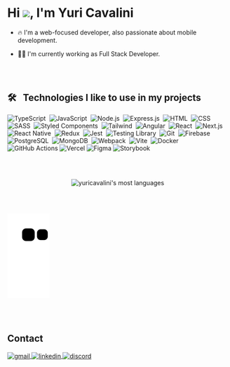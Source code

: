 <h1 align="left">Hi <img src="https://raw.githubusercontent.com/kaueMarques/kaueMarques/master/hi.gif" height="30px">, I'm Yuri Cavalini</h1>

- 🔥 I'm a web-focused developer, also passionate about mobile development.

- 👨‍💻 I'm currently working as Full Stack Developer.

<br><br>

## 🛠 &nbsp; Technologies I like to use in my projects

![TypeScript](https://img.shields.io/badge/-Typescript-05122A?style=flat&logo=typescript)&nbsp;
![JavaScript](https://img.shields.io/badge/-JavaScript-05122A?style=flat&logo=javascript)&nbsp;
![Node.js](https://img.shields.io/badge/-Node.js-05122A?style=flat&logo=node.js)&nbsp;
![Express.js](https://img.shields.io/badge/-Express.js-05122A?style=flat&logo=express)&nbsp;
![HTML](https://img.shields.io/badge/-HTML-05122A?style=flat&logo=HTML5)&nbsp;
![CSS](https://img.shields.io/badge/-CSS-05122A?style=flat&logo=CSS3&logoColor=1572B6)&nbsp;
![SASS](https://img.shields.io/badge/-SASS-05122A?style=flat&logo=SASS)&nbsp;
![Styled Components](https://img.shields.io/badge/-Styled_Components-05122A?style=flat&logo=styled-components)&nbsp;
![Tailwind](https://img.shields.io/badge/-Tailwind_CSS-05122A?style=flat&logo=tailwindcss)&nbsp;
![Angular](https://img.shields.io/badge/-Angular-05122A?style=flat&logo=angular&logoColor=red)&nbsp;
![React](https://img.shields.io/badge/-React-05122A?style=flat&logo=react)&nbsp;
![Next.js](https://img.shields.io/badge/-Next-05122A?style=flat&logo=next.js)&nbsp;
![React Native](https://img.shields.io/badge/-React_Native-05122A?style=flat&logo=react)&nbsp;
![Redux](https://img.shields.io/badge/-Redux-05122A?style=flat&logo=redux&logoColor=purple)&nbsp;
![Jest](https://img.shields.io/badge/-Jest-05122A?style=flat&logo=Jest&logoColor=red)&nbsp;
![Testing Library](https://img.shields.io/badge/-Testing_Library-05122A?style=flat&logo=testinglibrary)&nbsp;
![Git](https://img.shields.io/badge/-Git-05122A?style=flat&logo=git)&nbsp;
![Firebase](https://img.shields.io/badge/-Firebase-05122A?style=flat&logo=firebase)&nbsp;
![PostgreSQL](https://img.shields.io/badge/-PostgreSQL-05122A?style=flat&logo=postgresql)&nbsp;
![MongoDB](https://img.shields.io/badge/-MongoDB-05122A?style=flat&logo=mongodb)&nbsp;
![Webpack](https://img.shields.io/badge/-Webpack-05122A?style=flat&logo=webpack)&nbsp;
![Vite](https://img.shields.io/badge/-Vite-05122A?style=flat&logo=vite)&nbsp;
![Docker](https://img.shields.io/badge/-Docker-05122A?style=flat&logo=docker)&nbsp;
![GitHub Actions](https://img.shields.io/badge/-GitHub_Actions-05122A?style=flat&logo=githubactions)
![Vercel](https://img.shields.io/badge/-Vercel-05122A?style=flat&logo=vercel)
![Figma](https://img.shields.io/badge/-Figma-05122A?style=flat&logo=figma)
![Storybook](https://img.shields.io/badge/-Storybook-05122A?style=flat&logo=storybook)

<br><br>

<!-- ## ⚙️ &nbsp;GitHub Analytics -->

<p align="center">
<!-- <img width="430em" src="https://github-readme-stats.vercel.app/api?username=yuricavalini&show_icons=true&theme=vision-friendly-dark" alt="yuricavalini's stats"/> -->
<img width="430em" src="https://github-readme-stats.vercel.app/api/top-langs/?username=yuricavalini&layout=compact&theme=vision-friendly-dark" alt="yuricavalini's most languages"/>
</p>

<br><br>

![Snake animation](https://github.com/yuricavalini/yuricavalini/blob/output/github-contribution-grid-snake.svg)

<br><br>

## Contact

<p align="left">
<a title="yuricavalini@gmail.com" href="mailto:yuricavalini@gmail.com?subject=Contato" target="_blank">
  <img align="center" src="https://img.shields.io/badge/-yuricavalini-05122A?style=flat&logo=gmail" alt="gmail"/>
</a>
<a href="https://linkedin.com/in/yuricavalini" target="_blank">
  <img align="center" src="https://img.shields.io/badge/-yuricavalini-05122A?style=flat&logo=linkedin" alt="linkedin"/>
</a>
<a href="https://discordapp.com/users/9585" target="_blank">
 <img align="center" src="https://img.shields.io/badge/-yuricavalini-05122A?style=flat&logo=discord" alt="discord"/>
</a>
</p>

